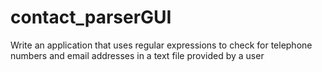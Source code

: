 # contact_parserGUI
Write an application that uses regular expressions to check for telephone numbers and email addresses in a text file provided by a user
